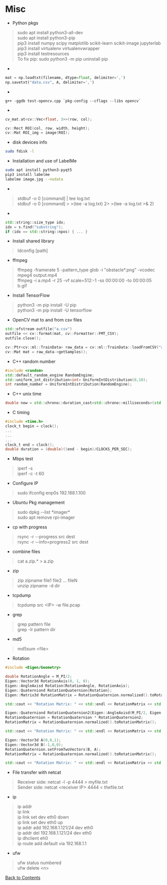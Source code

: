 # Misc



* Python pkgs
> sudo apt install python3-all-dev\
> sudo apt install python3-pip\
> pip3 install numpy scipy matplotlib scikit-learn scikit-image jupyterlab\
> pip3 install virtualenv virtualenvwrapper\
> pip3 install testresources\
> To fix pip: sudo python3 -m pip uninstall pip


* 
```python
mat = np.loadtxt(filename, dtype=float, delimiter=',')
np.savetxt("data.csv", A, delimiter=',')
```

* 
```
g++ -ggdb test-opencv.cpp `pkg-config --cflags --libs opencv`
```

* 
```C++
cv_mat.at<cv::Vec<float, 3>>(row, col);

cv::Rect ROI(col, row, width, height);
cv::Mat ROI_img = image(ROI);
```

* disk devices info
```bash
sudo fdisk -l
```

* Installation and use of LabelMe
```bash
sudo apt install python3-pyqt5
pip3 install labelme
labelme image.jpg --nodata
```

* 
> stdbuf -o 0 [command] | tee log.txt\
> stdbuf -o 0 [command] >  >(tee -a log.txt) 2>  >(tee -a log.txt >& 2)

* 
```C++
std::string::size_type idx;
idx = s.find("substring");
if (idx == std::string::npos) { ... }
```


* Install shared library
> ldconfig [path]

* ffmpeg
> ffmpeg -framerate 5 -pattern_type glob -i "obstacle*.png" -vcodec mpeg4 output.mp4\
> ffmpeg -i a.mp4 -r 25 -vf scale=512:-1 -ss 00:00:00 -to 00:00:05 b.gif

* Install TensorFlow
> python3 -m pip install -U pip\
> python3 -m pip install -U tensorflow

* OpenCV mat to and from csv files
```C++
std::ofstream outfile("a.csv")
outfile << cv::format(mat, cv::Formatter::FMT_CSV);
outfile.close();
```
```C++
cv::Ptr<cv::ml::TrainData> raw_data = cv::ml::TrainData::loadFromCSV("a.csv", 0, -2, 0);
cv::Mat mat = raw_data->getSamples();
```

* C++ random number
```C++
#include <random>
std::default_random_engine RandomEngine;
std::uniform_int_distribution<int> UniformIntDistribution(0,10);
int random_number = UniformIntDistribution(RandomEngine);
```

* C++ unix time
```C++
double now = std::chrono::duration_cast<std::chrono::milliseconds>(std::chrono::system_clock::now().time_since_epoch()).count()/1000.0;
```

* C timing
```C
#include <time.h>
clock_t begin = clock();
...
...
...
clock_t end = clock();
double duration = (double)((end - begin)/CLOCKS_PER_SEC);
```


* Mbps test
> iperf -s\
> iperf -c <IP> -t 60

* Configure IP
> sudo ifconfig enp0s 192.168.1.100

* Ubuntu Pkg management
> sudo dpkg --list \*imager\*\
> sudo apt remove rpi-imager

* cp with progress
> rsync -r --progress src dest\
> rsync -r --info=progress2 src dest

* combine files
> cat a.zip.* > a.zip

* zip
> zip zipname file1 file2 ... fileN\
> unzip zipname -d dir

* tcpdump
> tcpdump src \<IP> -w file.pcap
  
* grep
> grep pattern file\
> grep -lr pattern dir

* md5
> md5sum \<file>

* Rotation
```C++
#include <Eigen/Geometry>

double RotationAngle = M_PI/2;
Eigen::Vector3d RotationAxis(0, 1, 0);
Eigen::AngleAxisd Rotation(RotationAngle, RotationAxis);
Eigen::Quaterniond RotationQuaternion{Rotation};
Eigen::Matrix3d RotationMatrix = RotationQuaternion.normalized().toRotationMatrix();

std::cout << "Rotation Matrix: " << std::endl << RotationMatrix << std::endl;

Eigen::Quaterniond RotationQuaternion2{Eigen::AngleAxisd(M_PI/2, Eigen::Vector3d{1,0,0})};
RotationQuaternion = RotationQuaternion * RotationQuaternion2;
RotationMatrix = RotationQuaternion.normalized().toRotationMatrix();

std::cout << "Rotation Matrix: " << std::endl << RotationMatrix << std::endl;

Eigen::Vector3d A(0,0,1);
Eigen::Vector3d B(-1,0,0);
RotationQuaternion.setFromTwoVectors(B, A);
RotationMatrix = RotationQuaternion.normalized().toRotationMatrix();

std::cout << "Rotation Matrix: " << std::endl << RotationMatrix << std::endl;
```
  
* File transfer with netcat
> Receiver side: netcat -l -p 4444 > myfile.txt\
> Sender side: netcat \<receiver IP> 4444 < thefile.txt

* ip
> ip addr\
> ip link\
> ip link set dev eth0 down\
> ip link set dev eth0 up\
> ip addr add 192.168.1.121/24 dev eth0\
> ip addr del 192.168.1.121/24 dev eth0\
> ip dhclient eh0\
> ip route add default via 192.168.1.1
  
* ufw
> ufw status numbered\
> ufw delete \<n>


[Back to Contents](../README.md)
